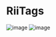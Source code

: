 # RiiTags
![image](https://github.com/DamiDoop/hello-world/assets/67558847/5ad257b2-5c59-4ce6-8e7e-beb5f335bbb5)
![image](https://github.com/DamiDoop/hello-world/assets/67558847/b5b61b81-d03c-41c2-aeab-c7c8e32e28f2)

